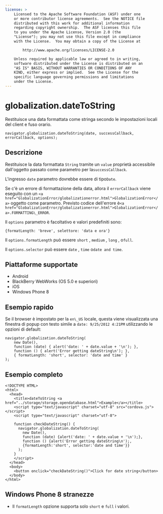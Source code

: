 ```yaml
---
license: >
    Licensed to the Apache Software Foundation (ASF) under one
    or more contributor license agreements.  See the NOTICE file
    distributed with this work for additional information
    regarding copyright ownership.  The ASF licenses this file
    to you under the Apache License, Version 2.0 (the
    "License"); you may not use this file except in compliance
    with the License.  You may obtain a copy of the License at

        http://www.apache.org/licenses/LICENSE-2.0

    Unless required by applicable law or agreed to in writing,
    software distributed under the License is distributed on an
    "AS IS" BASIS, WITHOUT WARRANTIES OR CONDITIONS OF ANY
    KIND, either express or implied.  See the License for the
    specific language governing permissions and limitations
    under the License.
---
```


# globalization.dateToString

Restituisce una data formattata come stringa secondo le impostazioni locali del client e fuso orario.

    navigator.globalization.dateToString(date, successCallback, errorCallback, options);
    

## Descrizione

Restituisce la data formattata `String` tramite un `value` proprietà accessibile dall'oggetto passato come parametro per la`successCallback`.

L'ingresso `date` parametro dovrebbe essere di tipo`Date`.

Se c'è un errore di formattazione della data, allora il `errorCallback` viene eseguito con un `<a href="GlobalizationError/globalizationerror.html">GlobalizationError</a>` oggetto come parametro. Previsto codice dell'errore è`<a href="GlobalizationError/globalizationerror.html">GlobalizationError</a>.FORMATTING\_ERROR`.

Il `options` parametro è facoltativo e valori predefiniti sono:

    {formatLength: 'breve', selettore: 'data e ora'}
    

Il `options.formatLength` può essere `short` , `medium` , `long` , o`full`.

Il `options.selector` può essere `date` , `time` o`date and time`.

## Piattaforme supportate

*   Android
*   BlackBerry WebWorks (OS 5.0 e superiori)
*   iOS
*   Windows Phone 8

## Esempio rapido

Se il browser è impostato per la `en\_US` locale, questa viene visualizzata una finestra di popup con testo simile a `date: 9/25/2012 4:21PM` utilizzando le opzioni di default:

    navigator.globalization.dateToString(
        new Date(),
        function (date) { alert('date: ' + date.value + '\n'); },
        function () { alert('Error getting dateString\n'); },
        { formatLength: 'short', selector: 'date and time' }
    );
    

## Esempio completo

    <!DOCTYPE HTML>
    <html>
      <head>
        <title>dateToString <a href="../storage/storage.opendatabase.html">Example</a></title>
        <script type="text/javascript" charset="utf-8" src="cordova.js"></script>
        <script type="text/javascript" charset="utf-8">
    
        function checkDateString() {
          navigator.globalization.dateToString(
            new Date(),
            function (date) {alert('date: ' + date.value + '\n');},
            function () {alert('Error getting dateString\n');,
            {formatLength:'short', selector:'date and time'}}
          );
        }
        </script>
      </head>
      <body>
        <button onclick="checkDateString()">Click for date string</button>
      </body>
    </html>
    

## Windows Phone 8 stranezze

*   Il `formatLength` opzione supporta solo `short` e `full` i valori.